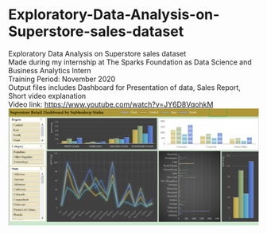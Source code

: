 # Exploratory-Data-Analysis-on-Superstore-sales-dataset
Exploratory Data Analysis on Superstore sales dataset <br>
Made during my internship at The Sparks Foundation as Data Science and Business Analytics Intern <br>
Training Period: November 2020 <br>
Output files includes Dashboard for Presentation of data, Sales Report, Short video explanation <br>
Video link: https://www.youtube.com/watch?v=JY6D8VqohkM
![Dashboard](https://github.com/SubhodeepSinha/Exploratory-Data-Analysis-on-Superstore-sales-dataset/blob/main/Dashboard.png?raw=True)

